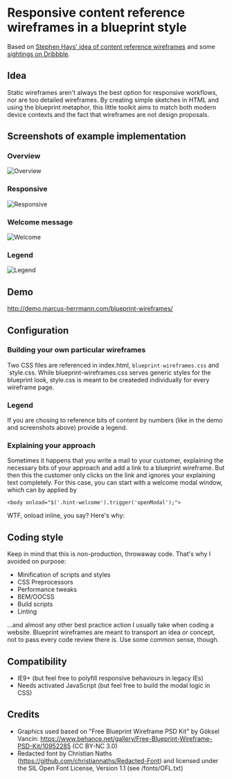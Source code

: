 # Responsive content reference wireframes in a blueprint style

Based on [Stephen Hays' idea of content reference wireframes](http://responsivedesignworkflow.com/) and some [sightings on Dribbble](https://dribbble.com/shots/782399-Blueprint-Wireframe).

## Idea

Static wireframes aren't always the best option for responsive workflows, nor are too detailed wireframes. By creating simple sketches in HTML and using the blueprint metaphor, this little toolkit aims to match both modern device contexts and the fact that wireframes are not design proposals.

## Screenshots of example implementation
### Overview
![Overview](http://demo.marcus-herrmann.com/blueprint-wireframes/demo/1.png)

### Responsive
![Responsive](http://demo.marcus-herrmann.com/blueprint-wireframes/demo/3.png)

### Welcome message
![Welcome](http://demo.marcus-herrmann.com/blueprint-wireframes/demo/2.png)

### Legend
![Legend](http://demo.marcus-herrmann.com/blueprint-wireframes/demo/4.png)

## Demo
http://demo.marcus-herrmann.com/blueprint-wireframes/

## Configuration
### Building your own particular wireframes
Two CSS files are referenced in index.html, `blueprint-wireframes.css` and `style.css. While blueprint-wireframes.css serves generic styles for the blueprint look, style.css is meant to be  createded individually for every wireframe page.

### Legend
If you are chosing to reference bits of content by numbers (like in the demo and screenshots above) provide a legend.

### Explaining your approach
Sometimes it happens that you write a mail to your customer, explaining the necessary bits of your approach and add a link to a blueprint wireframe. But then this the customer only clicks on the link and ignores your explaining text completely. For this case, you can start with a welcome modal window, which can by applied by

 ```
<body onload="$('.hint-welcome').trigger('openModal');">
 ```

WTF, onload inline, you say? Here's why:

## Coding style
Keep in mind that this is non-production, throwaway code. That's why I avoided on purpose:

* Minification of scripts and styles
* CSS Preprocessors
* Performance tweaks
* BEM/OOCSS
* Build scripts
* Linting

…and almost any other best practice action I usually take when coding a website. Blueprint wireframes are meant to transport an idea or concept, not to pass every code review there is. Use some common sense, though.

## Compatibility
* IE9+ (but feel free to polyfill responsive behaviours in legacy IEs)
* Needs activated JavaScript (but feel free to build the modal logic in CSS)

## Credits
* Graphics used based on "Free Blueprint Wireframe PSD Kit" by Göksel Vancin: https://www.behance.net/gallery/Free-Blueprint-Wireframe-PSD-Kit/10952285 (CC BY-NC 3.0)
* Redacted font by Christian Naths (https://github.com/christiannaths/Redacted-Font) and licensed   under the SIL Open Font License, Version 1.1 (see /fonts/OFL.txt)